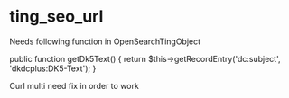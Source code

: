 # ting_seo_url

Needs following function in OpenSearchTingObject

  public function getDk5Text() {
    return $this->getRecordEntry('dc:subject', 'dkdcplus:DK5-Text');
  }

Curl multi need fix in order to work